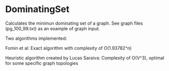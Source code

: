 # DominatingSet

Calculates the minimun dominating set of a graph. See graph files (pg_100_99.txt) as an example of graph input.

Two algorithms implemented:

Fomin et al: Exact algorithm with complexity of O(1.93782^n)

Heuristic algorithm created by Lucas Saraiva: Complexity of O(V^3), optimal for some specific graph topologies 
